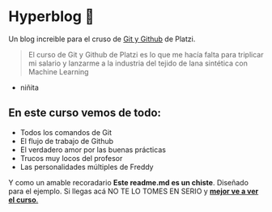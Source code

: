 # Hyperblog 💚
Un blog increible para  el cruso de [Git y Github](http://platzi.com/cursos/git-github/ "Git y Github") de Platzi.
>El curso de Git y Github de Platzi  es lo que me hacía falta para triplicar mi salario y lanzarme a la industria del tejido de lana sintética con Machine Learning
-  niñita

## En este curso vemos de todo:
* Todos los comandos de Git
* El flujo de trabajo de Github
* El verdadero amor por las buenas prácticas
* Trucos muy locos del profesor
* Las personalidades múltiples de Freddy

Y como un amable recoradario **Este readme.md es un chiste**. Diseñado para el ejemplo. Si llegas acá NO TE LO TOMES EN SERIO y [**mejor ve a ver el curso**.](http://platzi.com/cursos/git-github/ "mejor ve a ver el curso.")